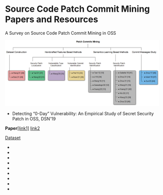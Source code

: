 # Source Code Patch Commit Mining Papers and Resources
A Survey on Source Code Patch Commit Mining in OSS

![Overview](https://github.com/fzuo/Patch-Commits-Study/blob/master/figs/overview.png "An overview and taxonomy of the related papers")

- Detecting “0-Day” Vulnerability: An Empirical Study of Secret Security Patch in OSS, DSN'19

**Paper**[[link1]](https://csis.gmu.edu/ksun/publications/secretpatch-dsn19.pdf) [link2](https://ieeexplore.ieee.org/document/8809499)

[Dataset](https://github.com/SecretPatch/Dataset)


- 

-

-


-


-


-


-


-


-

